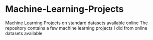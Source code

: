 # Machine-Learning-Projects
Machine Learning Projects on standard datasets available online
The repository contains a few machine learning projects I did from online datasets available
